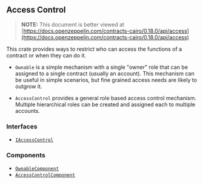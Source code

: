 ## Access Control

> **NOTE:** This document is better viewed at [https://docs.openzeppelin.com/contracts-cairo/0.18.0/api/access](https://docs.openzeppelin.com/contracts-cairo/0.18.0/api/access)

This crate provides ways to restrict who can access the functions of a contract or when they can do it.

- `Ownable` is a simple mechanism with a single "owner" role that can be assigned to a single contract (usually an
account). This mechanism can be useful in simple scenarios, but fine grained access needs are likely to outgrow it.

- `AccessControl` provides a general role based access control mechanism. Multiple hierarchical roles can be created
and assigned each to multiple accounts.

### Interfaces

- [`IAccessControl`](https://docs.openzeppelin.com/contracts-cairo/0.18.0/api/access#IAccessControl)

### Components

- [`OwnableComponent`](https://docs.openzeppelin.com/contracts-cairo/0.18.0/api/access#OwnableComponent)
- [`AccessControlComponent`](https://docs.openzeppelin.com/contracts-cairo/0.18.0/api/access#AccessControlComponent)
